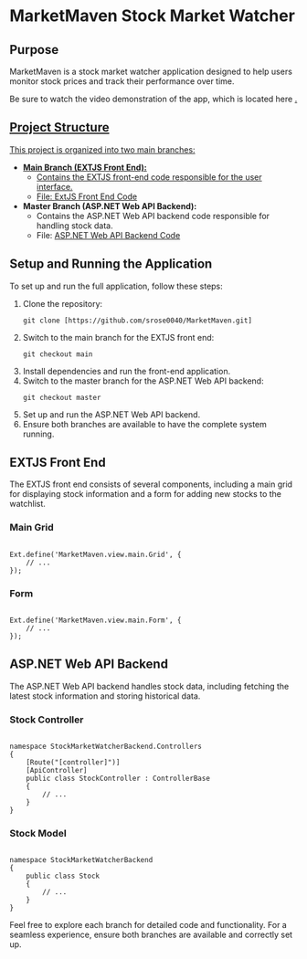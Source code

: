 <!DOCTYPE html>
<html lang="en">
<head>
  <meta charset="UTF-8">
  <meta name="viewport" content="width=device-width, initial-scale=1.0">
</head>
<body>

<h1>MarketMaven Stock Market Watcher</h1>

<h2>Purpose</h2>
<p>MarketMaven is a stock market watcher application designed to help users monitor stock prices and track their performance over time.</p>
<p>Be sure to watch the video demonstration of the app, which is located here <a href="https://github.com/srose0040/MarketMaven/tree/main/Video%20Demonstration%20Of%20App">.</p>

<h2>Project Structure</h2>

<p>This project is organized into two main branches:</p>

<ul>
  <li><strong>Main Branch (EXTJS Front End):</strong>
    <ul>
      <li>Contains the EXTJS front-end code responsible for the user interface.</li>
      <li>File: <a href="https://github.com/srose0040/MarketMaven/tree/main">ExtJS Front End Code</a></li>
    </ul>
  </li>
  <li><strong>Master Branch (ASP.NET Web API Backend):</strong>
    <ul>
      <li>Contains the ASP.NET Web API backend code responsible for handling stock data.</li>
      <li>File: <a href="https://github.com/srose0040/MarketMaven/tree/master">ASP.NET Web API Backend Code</a></li>
    </ul>
  </li>
</ul>

<h2>Setup and Running the Application</h2>

<p>To set up and run the full application, follow these steps:</p>

<ol>
  <li>Clone the repository:</li>
  <pre><code>git clone [https://github.com/srose0040/MarketMaven.git]</code></pre>

  <li>Switch to the main branch for the EXTJS front end:</li>
  <pre><code>git checkout main</code></pre>

  <li>Install dependencies and run the front-end application.</li>

  <li>Switch to the master branch for the ASP.NET Web API backend:</li>
  <pre><code>git checkout master</code></pre>

  <li>Set up and run the ASP.NET Web API backend.</li>

  <li>Ensure both branches are available to have the complete system running.</li>
</ol>

<h2>EXTJS Front End</h2>

<p>The EXTJS front end consists of several components, including a main grid for displaying stock information and a form for adding new stocks to the watchlist.</p>

<h3>Main Grid</h3>
<pre><code>
Ext.define('MarketMaven.view.main.Grid', {
    // ...
});
</code></pre>

<h3>Form</h3>
<pre><code>
Ext.define('MarketMaven.view.main.Form', {
    // ...
});
</code></pre>

<h2>ASP.NET Web API Backend</h2>

<p>The ASP.NET Web API backend handles stock data, including fetching the latest stock information and storing historical data.</p>

<h3>Stock Controller</h3>
<pre><code>
namespace StockMarketWatcherBackend.Controllers
{
    [Route("[controller]")]
    [ApiController]
    public class StockController : ControllerBase
    {
        // ...
    }
}
</code></pre>

<h3>Stock Model</h3>
<pre><code>
namespace StockMarketWatcherBackend
{
    public class Stock
    {
        // ...
    }
}
</code></pre>

<p>Feel free to explore each branch for detailed code and functionality. For a seamless experience, ensure both branches are available and correctly set up.</p>

</body>
</html>
